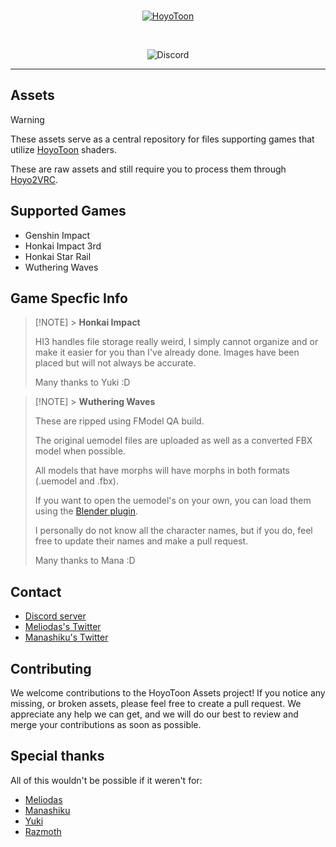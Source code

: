 <br>
<p align="center">
    <a href="https://github.com/Melioli/HoyoToon"><img src="https://github.com/user-attachments/assets/50cb4766-93e2-42a2-ac60-ef11ee75ce4a" alt="HoyoToon"/></a>
</p><br>

<p align="center">
    <img alt="Discord" src="https://img.shields.io/discord/1129811149416824934?style=for-the-badge"
</p>

---

## Assets

> [!WARNING]
> These assets serve as a central repository for files supporting games that utilize [HoyoToon](https://github.com/Melioli/HoyoToon) shaders.
>
> These are raw assets and still require you to process them through [Hoyo2VRC](https://github.com/Melioli/Hoyo2VRC).

## Supported Games

- Genshin Impact
- Honkai Impact 3rd
- Honkai Star Rail
- Wuthering Waves

## Game Specfic Info

> [!NOTE] > **Honkai Impact**
>
> HI3 handles file storage really weird, I simply cannot organize and or make it easier for you than I've already done. Images have been placed but will not always be accurate.
>
> Many thanks to Yuki :D

> [!NOTE] > **Wuthering Waves**
>
> These are ripped using FModel QA build.
>
> The original uemodel files are uploaded as well as a converted FBX model when possible.
>
> All models that have morphs will have morphs in both formats (.uemodel and .fbx).
>
> If you want to open the uemodel's on your own, you can load them using the [Blender plugin](https://github.com/halfuwu/UEFormat).
>
> I personally do not know all the character names, but if you do, feel free to update their names and make a pull request.
>
> Many thanks to Mana :D

## Contact

- [Discord server](https://discord.gg/meliverse)
- [Meliodas's Twitter](https://twitter.com/Meliodas7DL)
- [Manashiku's Twitter](https://twitter.com/Manashiku)

## Contributing

We welcome contributions to the HoyoToon Assets project! If you notice any missing, or broken assets, please feel free to create a pull request. We appreciate any help we can get, and we will do our best to review and merge your contributions as soon as possible.

## Special thanks

All of this wouldn't be possible if it weren't for:

- [Meliodas](https://github.com/Melioli)
- [Manashiku](https://github.com/Manashiku)
- [Yuki](https://mega.nz/folder/7npCRQBZ#_cjuVigipluBjV-CC7rX6A)
- [Razmoth](https://github.com/Razmoth)
